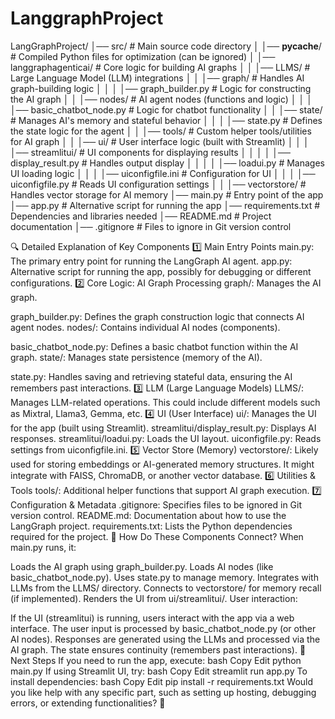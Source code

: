 # LanggraphProject
LangGraphProject/
│── src/                      # Main source code directory
│   │── __pycache__/          # Compiled Python files for optimization (can be ignored)
│   │── langgraphagenticai/   # Core logic for building AI graphs
│   │   │── LLMS/             # Large Language Model (LLM) integrations
│   │   │── graph/            # Handles AI graph-building logic
│   │   │   │── graph_builder.py  # Logic for constructing the AI graph
│   │   │── nodes/            # AI agent nodes (functions and logic)
│   │   │   │── basic_chatbot_node.py  # Logic for chatbot functionality
│   │   │── state/            # Manages AI's memory and stateful behavior
│   │   │   │── state.py      # Defines the state logic for the agent
│   │   │── tools/            # Custom helper tools/utilities for AI graph
│   │   │── ui/               # User interface logic (built with Streamlit)
│   │   │   │── streamlitui/  # UI components for displaying results
│   │   │   │   │── display_result.py  # Handles output display
│   │   │   │   │── loadui.py          # Manages UI loading logic
│   │   │   │── uiconfigfile.ini       # Configuration for UI
│   │   │   │── uiconfigfile.py        # Reads UI configuration settings
│   │   │── vectorstore/      # Handles vector storage for AI memory
│── main.py                   # Entry point of the app
│── app.py                    # Alternative script for running the app
│── requirements.txt           # Dependencies and libraries needed
│── README.md                  # Project documentation
│── .gitignore                 # Files to ignore in Git version control


🔍 Detailed Explanation of Key Components
1️⃣ Main Entry Points
main.py: The primary entry point for running the LangGraph AI agent.
app.py: Alternative script for running the app, possibly for debugging or different configurations.
2️⃣ Core Logic: AI Graph Processing
graph/: Manages the AI graph.

graph_builder.py: Defines the graph construction logic that connects AI agent nodes.
nodes/: Contains individual AI nodes (components).

basic_chatbot_node.py: Defines a basic chatbot function within the AI graph.
state/: Manages state persistence (memory of the AI).

state.py: Handles saving and retrieving stateful data, ensuring the AI remembers past interactions.
3️⃣ LLM (Large Language Models)
LLMS/: Manages LLM-related operations.
This could include different models such as Mixtral, Llama3, Gemma, etc.
4️⃣ UI (User Interface)
ui/: Manages the UI for the app (built using Streamlit).
streamlitui/display_result.py: Displays AI responses.
streamlitui/loadui.py: Loads the UI layout.
uiconfigfile.py: Reads settings from uiconfigfile.ini.
5️⃣ Vector Store (Memory)
vectorstore/: Likely used for storing embeddings or AI-generated memory structures.
It might integrate with FAISS, ChromaDB, or another vector database.
6️⃣ Utilities & Tools
tools/: Additional helper functions that support AI graph execution.
7️⃣ Configuration & Metadata
.gitignore: Specifies files to be ignored in Git version control.
README.md: Documentation about how to use the LangGraph project.
requirements.txt: Lists the Python dependencies required for the project.
🔗 How Do These Components Connect?
When main.py runs, it:

Loads the AI graph using graph_builder.py.
Loads AI nodes (like basic_chatbot_node.py).
Uses state.py to manage memory.
Integrates with LLMs from the LLMS/ directory.
Connects to vectorstore/ for memory recall (if implemented).
Renders the UI from ui/streamlitui/.
User interaction:

If the UI (streamlitui) is running, users interact with the app via a web interface.
The user input is processed by basic_chatbot_node.py (or other AI nodes).
Responses are generated using the LLMs and processed via the AI graph.
The state ensures continuity (remembers past interactions).
🚀 Next Steps
If you need to run the app, execute:
bash
Copy
Edit
python main.py
If using Streamlit UI, try:
bash
Copy
Edit
streamlit run app.py
To install dependencies:
bash
Copy
Edit
pip install -r requirements.txt
Would you like help with any specific part, such as setting up hosting, debugging errors, or extending functionalities? 🚀